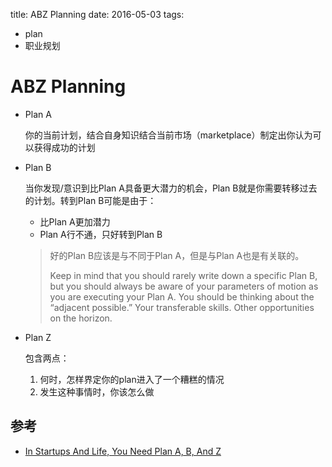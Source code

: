title: ABZ Planning
date: 2016-05-03
tags:
- plan
- 职业规划

# ABZ Planning

* Plan A

	你的当前计划，结合自身知识结合当前市场（marketplace）制定出你认为可以获得成功的计划
	
* Plan B

	当你发现/意识到比Plan A具备更大潜力的机会，Plan B就是你需要转移过去的计划。转到Plan B可能是由于：
	* 比Plan A更加潜力
	* Plan A行不通，只好转到Plan B
	
	> 好的Plan B应该是与不同于Plan A，但是与Plan A也是有关联的。
	>
	> Keep in mind that you should rarely write down a specific Plan B, but you should always be aware of your parameters of motion as you are executing your Plan A. You should be thinking about the “adjacent possible.” Your transferable skills. Other opportunities on the horizon.
	
* Plan Z

	包含两点：
	1. 何时，怎样界定你的plan进入了一个糟糕的情况
	2. 发生这种事情时，你该怎么做




## 参考

* [In Startups And Life, You Need Plan A, B, And Z](http://techcrunch.com/2012/02/14/in-startups-and-life-you-need-plan-a-b-and-z/)